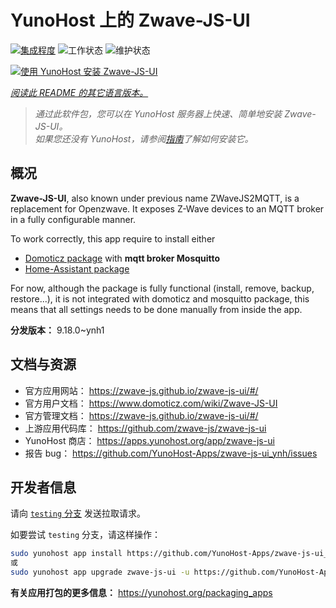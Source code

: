 <!--
注意：此 README 由 <https://github.com/YunoHost/apps/tree/master/tools/readme_generator> 自动生成
请勿手动编辑。
-->

# YunoHost 上的 Zwave-JS-UI

[![集成程度](https://dash.yunohost.org/integration/zwave-js-ui.svg)](https://ci-apps.yunohost.org/ci/apps/zwave-js-ui/) ![工作状态](https://ci-apps.yunohost.org/ci/badges/zwave-js-ui.status.svg) ![维护状态](https://ci-apps.yunohost.org/ci/badges/zwave-js-ui.maintain.svg)

[![使用 YunoHost 安装 Zwave-JS-UI](https://install-app.yunohost.org/install-with-yunohost.svg)](https://install-app.yunohost.org/?app=zwave-js-ui)

*[阅读此 README 的其它语言版本。](./ALL_README.md)*

> *通过此软件包，您可以在 YunoHost 服务器上快速、简单地安装 Zwave-JS-UI。*  
> *如果您还没有 YunoHost，请参阅[指南](https://yunohost.org/install)了解如何安装它。*

## 概况

**Zwave-JS-UI**, also known under previous name ZWaveJS2MQTT, is a replacement for Openzwave. It exposes Z-Wave devices to an MQTT broker in a fully configurable manner.

To work correctly, this app require to install either
- [Domoticz package](https://github.com/YunoHost-Apps/domoticz_ynh) with **mqtt broker Mosquitto**
- [Home-Assistant package](https://github.com/YunoHost-Apps/homeassistant_ynh)


For now, although the package is fully functional (install, remove, backup, restore...), it is not integrated with domoticz and mosquitto package, this means that all settings needs to be done manually from inside the app.



**分发版本：** 9.18.0~ynh1
## 文档与资源

- 官方应用网站： <https://zwave-js.github.io/zwave-js-ui/#/>
- 官方用户文档： <https://www.domoticz.com/wiki/Zwave-JS-UI>
- 官方管理文档： <https://zwave-js.github.io/zwave-js-ui/#/>
- 上游应用代码库： <https://github.com/zwave-js/zwave-js-ui>
- YunoHost 商店： <https://apps.yunohost.org/app/zwave-js-ui>
- 报告 bug： <https://github.com/YunoHost-Apps/zwave-js-ui_ynh/issues>

## 开发者信息

请向 [`testing` 分支](https://github.com/YunoHost-Apps/zwave-js-ui_ynh/tree/testing) 发送拉取请求。

如要尝试 `testing` 分支，请这样操作：

```bash
sudo yunohost app install https://github.com/YunoHost-Apps/zwave-js-ui_ynh/tree/testing --debug
或
sudo yunohost app upgrade zwave-js-ui -u https://github.com/YunoHost-Apps/zwave-js-ui_ynh/tree/testing --debug
```

**有关应用打包的更多信息：** <https://yunohost.org/packaging_apps>

